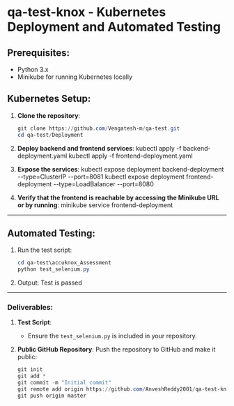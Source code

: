 # qa-test-knox - Kubernetes Deployment and Automated Testing

## Prerequisites:
- Python 3.x
- Minikube for running Kubernetes locally

## Kubernetes Setup:

1. **Clone the repository**:
   ```powershell
   git clone https://github.com/Vengatesh-m/qa-test.git
   cd qa-test/Deployment

2. **Deploy backend and frontend services**:
    kubectl apply -f backend-deployment.yaml
    kubectl apply -f frontend-deployment.yaml

3. **Expose the services**:
    kubectl expose deployment backend-deployment --type=ClusterIP --port=8081
    kubectl expose deployment frontend-deployment --type=LoadBalancer --port=8080

4. **Verify that the frontend is reachable by accessing the Minikube URL or by running**:
    minikube service frontend-deployment

---

## Automated Testing:

1. Run the test script:
    ```powershell
    cd qa-test\accuknox_Assessment
    python test_selenium.py
2. Output:
    Test is passed         

---

### Deliverables:

1. **Test Script**:
   - Ensure the `test_selenium.py` is included in your repository.

2. **Public GitHub Repository**:
   Push the repository to GitHub and make it public:
   ```powershell
   git init
   git add *
   git commit -m "Initial commit"
   git remote add origin https://github.com/AnveshReddy2001/qa-test-knox.git
   git push origin master
